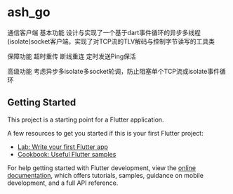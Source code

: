 # ash_go
通信客户端
基本功能
设计与实现了一个基于dart事件循环的异步多线程(isolate)socket客户端，实现了对TCP流的TLV解码与控制字节读写的工具类

保障功能
超时重传
断线重连
定时发送Ping保活

高级功能
考虑异步多isolate多socket轮调，防止阻塞单个TCP流或isolate事件循环




## Getting Started

This project is a starting point for a Flutter application.

A few resources to get you started if this is your first Flutter project:

- [Lab: Write your first Flutter app](https://docs.flutter.dev/get-started/codelab)
- [Cookbook: Useful Flutter samples](https://docs.flutter.dev/cookbook)

For help getting started with Flutter development, view the
[online documentation](https://docs.flutter.dev/), which offers tutorials,
samples, guidance on mobile development, and a full API reference.
